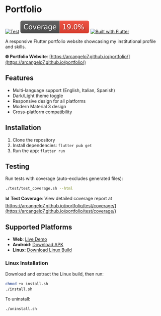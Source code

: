# Portfolio

[![Test](https://github.com/arcangelo7/portfolio/actions/workflows/test.yml/badge.svg)](https://github.com/arcangelo7/portfolio/actions/workflows/test.yml)
[![Coverage](test/coverage-badge.svg)](https://arcangelo7.github.io/portfolio/test/coverage/)
[![Built with Flutter](https://img.shields.io/badge/Built%20with-Flutter-02569B?style=flat&logo=flutter)](https://flutter.dev)

A responsive Flutter portfolio website showcasing my institutional profile and skills.

**🌐 Portfolio Website**: [https://arcangelo7.github.io/portfolio/](https://arcangelo7.github.io/portfolio/)

## Features

- Multi-language support (English, Italian, Spanish)
- Dark/Light theme toggle
- Responsive design for all platforms
- Modern Material 3 design
- Cross-platform compatibility

## Installation

1. Clone the repository
2. Install dependencies: `flutter pub get`
3. Run the app: `flutter run`

## Testing

Run tests with coverage (auto-excludes generated files):

```bash
./test/test_coverage.sh --html
```

**📊 Test Coverage**: View detailed coverage report at [https://arcangelo7.github.io/portfolio/test/coverage/](https://arcangelo7.github.io/portfolio/test/coverage/)

## Supported Platforms

- **Web**: [Live Demo](https://arcangelo7.github.io/portfolio/)
- **Android**: [Download APK](https://github.com/arcangelo7/portfolio/releases/latest/download/portfolio-android-latest.apk)
- **Linux**: [Download Linux Build](https://github.com/arcangelo7/portfolio/releases/latest/download/portfolio-linux-latest.tar.gz)

### Linux Installation

Download and extract the Linux build, then run:

```bash
chmod +x install.sh
./install.sh
```

To uninstall:

```bash
./uninstall.sh
```

